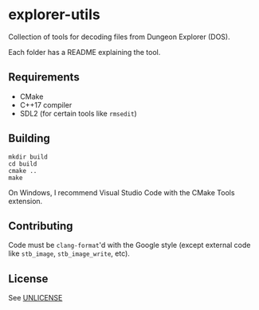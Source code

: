 # explorer-utils

Collection of tools for decoding files from Dungeon Explorer (DOS).

Each folder has a README explaining the tool.

## Requirements

* CMake
* C++17 compiler
* SDL2 (for certain tools like `rmsedit`)

## Building

```
mkdir build
cd build
cmake ..
make
```

On Windows, I recommend Visual Studio Code with the CMake Tools extension.

## Contributing

Code must be `clang-format`'d with the Google style (except external code like `stb_image`, `stb_image_write`, etc).

## License

See [UNLICENSE](UNLICENSE)
